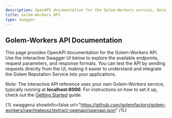 ```yaml
---
description: OpenAPI documentation for the Golem-Workers service, detailing endpoints, request parameters, and response formats.
title: Golem-Workers API
type: Swagger
---
```


## Golem-Workers API Documentation

This page provides OpenAPI documentation for the Golem-Workers API. 
Use the interactive Swagger UI below to explore the available endpoints, 
request parameters, and response formats. 
You can test the API by sending requests directly from the UI, 
making it easier to understand and integrate the Golem Reputation Service into your applications.

Note: The interactive API reference uses your own Golem-Workers service, 
typically running at **localhost:8000**. 
For instructions on how to set it up, check out the 
[Getting Started](/docs/creators/golem-workers/getting-started) guide.

{% swaggerui showInfo=false url="https://github.com/golemfactory/golem-workers/raw/mateusz/extract-openapi/openapi.json" /%}

